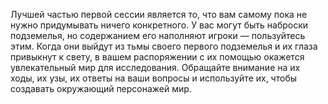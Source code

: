 Лучшей частью первой сессии является то, что вам самому пока не нужно придумывать ничего конкретного. У вас могут быть наброски подземелья, но содержанием его наполняют игроки — пользуйтесь этим. Когда они выйдут из тьмы своего первого подземелья и их глаза привыкнут к свету, в вашем распоряжении с их помощью окажется увлекательный мир для исследования. Обращайте внимание на их ходы, их узы, их ответы на ваши вопросы и используйте их, чтобы создавать окружающий персонажей мир.